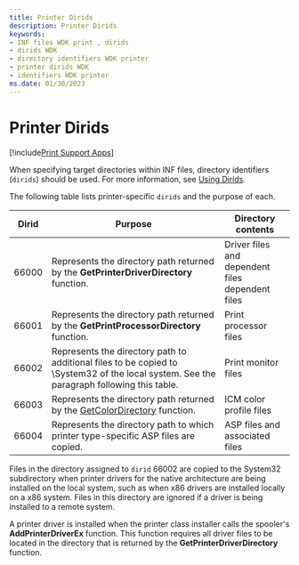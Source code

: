 ```yaml
---
title: Printer Dirids
description: Printer Dirids
keywords:
- INF files WDK print , dirids
- dirids WDK
- directory identifiers WDK printer
- printer dirids WDK
- identifiers WDK printer
ms.date: 01/30/2023
---
```


# Printer Dirids

[!include[Print Support Apps](../includes/print-support-apps.md)]

When specifying target directories within INF files, directory identifiers (`dirids`) should be used. For more information, see [Using Dirids](../install/using-dirids.md).

The following table lists printer-specific `dirids` and the purpose of each.

| Dirid | Purpose | Directory contents |
|--|--|--|
| 66000 | Represents the directory path returned by the **GetPrinterDriverDirectory** function. | Driver files and dependent files dependent files |
| 66001 | Represents the directory path returned by the **GetPrintProcessorDirectory** function. | Print processor files |
| 66002 | Represents the directory path to additional files to be copied to \System32 of the local system. See the paragraph following this table. | Print monitor files |
| 66003 | Represents the directory path returned by the [GetColorDirectory](/windows/win32/api/icm/nf-icm-getcolordirectoryw) function. | ICM color profile files |
| 66004 | Represents the directory path to which printer type-specific ASP files are copied. | ASP files and associated files |

Files in the directory assigned to `dirid` 66002 are copied to the System32 subdirectory when printer drivers for the native architecture are being installed on the local system, such as when x86 drivers are installed locally on a x86 system. Files in this directory are ignored if a driver is being installed to a remote system.

A printer driver is installed when the printer class installer calls the spooler's **AddPrinterDriverEx** function. This function requires all driver files to be located in the directory that is returned by the **GetPrinterDriverDirectory** function.
